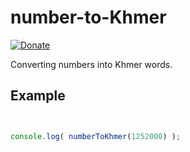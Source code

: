 # number-to-Khmer
[![Donate](https://img.shields.io/badge/donate-paypal-blue.svg?style=for-the-badge)](https://paypal.me/sowattana)

Converting numbers into Khmer words.

Example
------------
``` javascript


console.log( numberToKhmer(1252000) );
```
